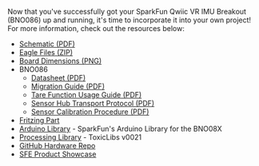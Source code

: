 Now that you've successfully got your SparkFun Qwiic VR IMU Breakout (BNO086) up and running, it's time to incorporate it into your own project! For more information, check out the resources below:

* [Schematic (PDF)](../assets/board_files/SparkFun_VR_IMU_Breakout_BNO086_QWIIC_Schematic_v10.pdf)
* [Eagle Files (ZIP)](../assets/board_files/SparkFun_VR_IMU_Breakout_BNO086_QWIIC_v10.zip)
* [Board Dimensions (PNG)](../assets/img/SparkFun_VR_IMU_Breakout_BNO086_Qwiic_Board_Dimension_v10.png)
* BNO086
    * [Datasheet (PDF)](../assets/component_documentation/BNO080_085-Datasheet_v1.16.pdf)
    * [Migration Guide (PDF)](../assets/component_documentation/BNO080-BNO085-Migration-Guide.pdf)
    * [Tare Function Usage Guide (PDF)](../assets/component_documentation/BNO080-BNO085-Tare-Function-Usage-Guide.pdf)
    * [Sensor Hub Transport Protocol (PDF)](../assets/component_documentation/Sensor-Hub-Transport-Protocol.pdf)
    * [Sensor Calibration Procedure (PDF)](../assets/component_documentation/BNO080-BNO085-Sesnor-Calibration-Procedure.pdf)
* [Fritzing Part](https://github.com/sparkfun/Fritzing_Parts/blob/main/products/22857-sfe_vr_imu_breakout_bno086_9dof_accelerometer_gyro_magnetometer.fzpz)
* [Arduino Library](https://github.com/sparkfun/SparkFun_BNO08x_Arduino_Library) - SparkFun's Arduino Library for the BNO08X
* [Processing Library](https://github.com/postspectacular/toxiclibs/releases/tag/0021) - ToxicLibs v0021
* [GitHub Hardware Repo](https://github.com/sparkfun/SparkFun_VR_IMU_Breakout_BNO086_QWIIC)
* [SFE Product Showcase](https://www.youtube.com/embed/30WDbm8smP8)
